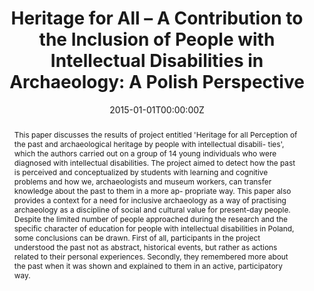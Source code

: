 ---
title: "Heritage for All – A Contribution to the Inclusion of People with Intellectual Disabilities in Archaeology: A Polish Perspective"
authors:
- Kornelia Kajda, Tomasz Michalik, Dawid Kobiałka
author_notes:
- "Equal contribution"
- "Equal contribution"
date: "2015-01-01T00:00:00Z"
doi: "https://doi.org/10.37718/CSA.2015.10"

# Schedule page publish date (NOT publication's date).
publishDate: "2024-01-01T00:00:00Z"

# Publication type.
# Accepts a single type but formatted as a YAML list (for Hugo requirements).
# Enter a publication type from the CSL standard.
publication_types: ["article-journal"]

# Publication name and optional abbreviated publication name.
publication: "*Current Swedish Archaeology, 23*(1)"
publication_short: ""

abstract: This paper discusses the results of project entitled 'Heritage for all Perception of the past and archaeological heritage by people with intellectual disabili- ties', which the authors carried out on a group of 14 young individuals who were diagnosed with intellectual disabilities. The project aimed to detect how the past is perceived and conceptualized by students with learning and cognitive problems and how we, archaeologists and museum workers, can transfer knowledge about the past to them in a more ap- propriate way. This paper also provides a context for a need for inclusive archaeology as a way of practising archaeology as a discipline of social and cultural value for present-day people. Despite the limited number of people approached during the research and the specific character of education for people with intellectual disabilities in Poland, some conclusions can be drawn. First of all, participants in the project understood the past not as abstract, historical events, but rather as actions related to their personal experiences. Secondly, they remembered more about the past when it was shown and explained to them in an active, participatory way.

# Summary. An optional shortened abstract.
summary: 

tags:
- Inclusive Archaeology
- Intelectual Disabilities
featured: false

# links:
# - name: ""
#   url: ""
url_pdf: "https://publicera.kb.se/csa/article/view/364" 
url_code: 
url_dataset: ''
url_poster: ''
url_project: ''
url_slides: ''
url_source: ''
url_video: ''

# Featured image
# To use, add an image named `featured.jpg/png` to your page's folder. 
image:
  caption: 'Image credit: Current Swedish [**Unsplash**](https://unsplash.com/photos/jdD8gXaTZsc)'
  focal_point: ""
  preview_only: false

# Associated Projects (optional).
#   Associate this publication with one or more of your projects.
#   Simply enter your project's folder or file name without extension.
#   E.g. `internal-project` references `content/project/internal-project/index.md`.
#   Otherwise, set `projects: []`.
projects: []

# Slides (optional).
#   Associate this publication with Markdown slides.
#   Simply enter your slide deck's filename without extension.
#   E.g. `slides: "example"` references `content/slides/example/index.md`.
#   Otherwise, set `slides: ""`.
slides: example
---